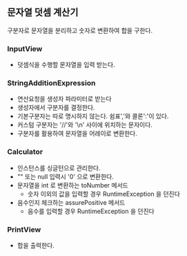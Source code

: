 ## 문자열 덧셈 계산기

구분자로 문자열을 분리하고 숫자로 변환하여 합을 구한다.


### InputView
* 덧셈식을 수행할 문자열을 입력 받는다.

### StringAdditionExpression 
* 연산요청을 생성자 파라미터로 받는다
* 생성자에서 구분자를 결정한다.
* 기본구분자는 따로 명시하지 않는다. 쉼표','와 콜론':'이 있다.
* 커스텀 구분자는 '//'와 '\n' 사이에 위치하는 문자이다.
* 구분자를 활용하여 문자열을 어레이로 변환한다.

### Calculator
* 인스턴스를 싱글턴으로 관리한다.
* "" 또는 null 입력시 '0' 으로 변환한다.
* 문자열을 int 로 변환하는 toNumber 메서드
    * 숫자 이외의 값을 입력할 경우 RuntimeException 을 던진다
* 음수인지 체크하는 assurePositive 메서드
    * 음수를 입력할 경우 RuntimeException 을 던진다

### PrintView
* 합을 출력한다. 
